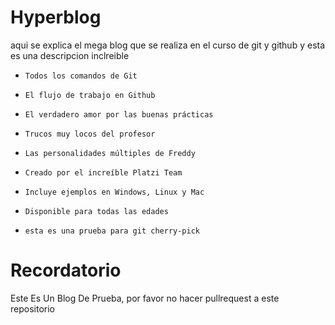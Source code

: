 #  **Hyperblog**
aqui se explica el mega blog que se realiza en el curso de git y github y esta es una descripcion inclreible
-     Todos los comandos de Git
-     El flujo de trabajo en Github
-     El verdadero amor por las buenas prácticas
-     Trucos muy locos del profesor
-     Las personalidades múltiples de Freddy
-     Creado por el increíble Platzi Team
-     Incluye ejemplos en Windows, Linux y Mac
-     Disponible para todas las edades
-     esta es una prueba para git cherry-pick

# Recordatorio
Este Es Un Blog De Prueba, por favor no hacer pullrequest a este repositorio